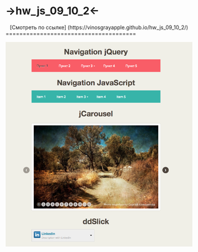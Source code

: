 # ->hw_js_09_10_2<-
<center>[Смотреть по ссылке] (https://vinosgrayapple.github.io/hw_js_09_10_2/)</center>
======================================

[![Alt-текст](img/screen.png "Preview")](https://vinosgrayapple.github.io/hw_js_09_10_2/)
